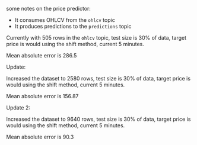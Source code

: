 some notes on the price predictor:

- It consumes OHLCV from the `ohlcv` topic
- It produces predictions to the `predictions` topic

Currently with 505 rows in the `ohlcv` topic, test size is 30% of data, target price is would using the shift method, current 5 minutes.

Mean absolute error is 286.5

Update:

Increased the dataset to 2580 rows, test size is 30% of data, target price is would using the shift method, current 5 minutes.

Mean absolute error is 156.87

Update 2:

Increased the dataset to 9640 rows, test size is 30% of data, target price is would using the shift method, current 5 minutes.

Mean absolute error is 90.3
